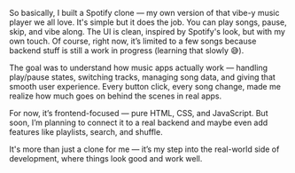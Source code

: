 So basically, I built a Spotify clone — my own version of that vibe-y music player we all love. It's simple but it does the job. You can play songs, pause, skip, and vibe along. The UI is clean, inspired by Spotify's look, but with my own touch. Of course, right now, it’s limited to a few songs because backend stuff is still a work in progress (learning that slowly 😅).

The goal was to understand how music apps actually work — handling play/pause states, switching tracks, managing song data, and giving that smooth user experience. Every button click, every song change, made me realize how much goes on behind the scenes in real apps.

For now, it’s frontend-focused — pure HTML, CSS, and JavaScript. But soon, I’m planning to connect it to a real backend and maybe even add features like playlists, search, and shuffle.

It's more than just a clone for me — it’s my step into the real-world side of development, where things look good and work well.
